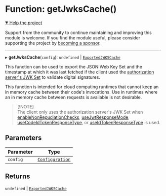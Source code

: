 # Function: getJwksCache()

[💗 Help the project](https://github.com/sponsors/panva)

Support from the community to continue maintaining and improving this module is welcome. If you find the module useful, please consider supporting the project by [becoming a sponsor](https://github.com/sponsors/panva).

***

▸ **getJwksCache**(`config`): `undefined` \| [`ExportedJWKSCache`](../interfaces/ExportedJWKSCache.md)

This function can be used to export the JSON Web Key Set and the timestamp at
which it was last fetched if the client used the
[authorization server's JWK Set](../interfaces/ServerMetadata.md#jwks_uri) to validate
digital signatures.

This function is intended for cloud computing runtimes that cannot keep an in
memory cache between their code's invocations. Use in runtimes where an in
memory cache between requests is available is not desirable.

> [!NOTE]\
> The client only uses the authorization server's JWK Set when
> [enableNonRepudiationChecks](enableNonRepudiationChecks.md), [useJwtResponseMode](useJwtResponseMode.md),
> [useCodeIdTokenResponseType](useCodeIdTokenResponseType.md), or [useIdTokenResponseType](useIdTokenResponseType.md) is used.

## Parameters

| Parameter | Type |
| ------ | ------ |
| `config` | [`Configuration`](../classes/Configuration.md) |

## Returns

`undefined` \| [`ExportedJWKSCache`](../interfaces/ExportedJWKSCache.md)
